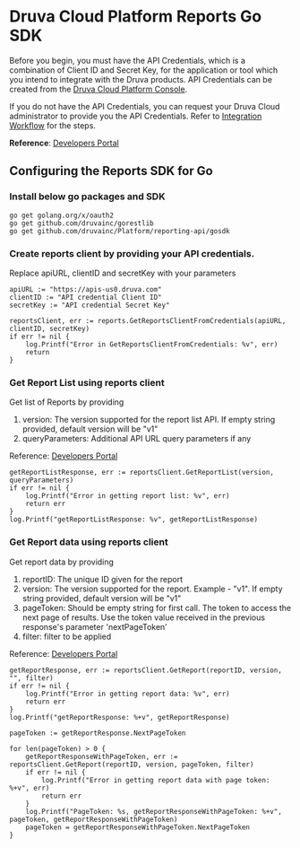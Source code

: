 # Druva Cloud Platform Reports Go SDK

Before you begin, you must have the API Credentials, which is a combination of Client ID and Secret Key, for the application or tool which you intend to integrate with the Druva products. API Credentials can be created from the [Druva Cloud Platform Console](https://login.druva.com/).

If you do not have the API Credentials, you can request your Druva Cloud administrator to provide you the API Credentials. Refer to [Integration Workflow](https://developer.druva.com/docs#section-integration-workflow) for the steps.

**Reference**: [Developers Portal](https://developer.druva.com/reference)
## Configuring the Reports SDK for Go

### Install below go packages and SDK

```
go get golang.org/x/oauth2
go get github.com/druvainc/gorestlib
go get github.com/druvainc/Platform/reporting-api/gosdk
```

### Create reports client by providing your API credentials. 
Replace apiURL, clientID and secretKey with your parameters
```
apiURL := "https://apis-us0.druva.com"
clientID := "API credential Client ID"
secretKey := "API credential Secret Key"

reportsClient, err := reports.GetReportsClientFromCredentials(apiURL, clientID, secretKey)
if err != nil {
	log.Printf("Error in GetReportsClientFromCredentials: %v", err)
	return
}
```

### Get Report List using reports client

Get list of Reports by providing 
1. version: The version supported for the report list API. If empty string provided, default version will be "v1"
2. queryParameters: Additional API URL query parameters if any

Reference: [Developers Portal](https://developer.druva.com/reference)
```
getReportListResponse, err := reportsClient.GetReportList(version, queryParameters)
if err != nil {
	log.Printf("Error in getting report list: %v", err)
	return err
}
log.Printf("getReportListResponse: %v", getReportListResponse)
```

### Get Report data using reports client
Get report data by providing
1. reportID: The unique ID given for the report
2. version: The version supported for the report. Example - "v1". If empty string provided, default version will be "v1"
3. pageToken: Should be empty string for first call. The token to access the next page of results. Use the token value received in the previous response's parameter 'nextPageToken'
4. filter: filter to be applied

Reference: [Developers Portal](https://developer.druva.com/reference)
```
getReportResponse, err := reportsClient.GetReport(reportID, version, "", filter)
if err != nil {
	log.Printf("Error in getting report data: %v", err)
	return err
}
log.Printf("getReportResponse: %+v", getReportResponse)

pageToken := getReportResponse.NextPageToken

for len(pageToken) > 0 {
	getReportResponseWithPageToken, err := reportsClient.GetReport(reportID, version, pageToken, filter)
	if err != nil {
		log.Printf("Error in getting report data with page token: %+v", err)
		return err
	}
	log.Printf("PageToken: %s, getReportResponseWithPageToken: %+v", pageToken, getReportResponseWithPageToken)
	pageToken = getReportResponseWithPageToken.NextPageToken
}
```
